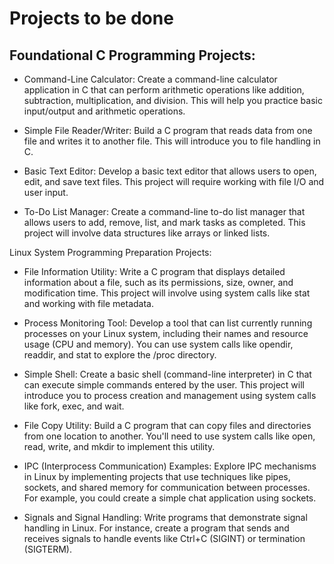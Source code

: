 # Projects to be done

## Foundational C Programming Projects:

* Command-Line Calculator: 
    Create a command-line calculator application in C that can perform arithmetic operations like addition, subtraction, multiplication, and division. This will help you practice basic input/output and arithmetic operations.

* Simple File Reader/Writer: 
    Build a C program that reads data from one file and writes it to another file. This will introduce you to file handling in C.

* Basic Text Editor: 
    Develop a basic text editor that allows users to open, edit, and save text files. This project will require working with file I/O and user input.

* To-Do List Manager: 
    Create a command-line to-do list manager that allows users to add, remove, list, and mark tasks as completed. This project will involve data structures like arrays or linked lists.

Linux System Programming Preparation Projects:

* File Information Utility: 
    Write a C program that displays detailed information about a file, such as its permissions, size, owner, and modification time. This project will involve using system calls like stat and working with file metadata.

* Process Monitoring Tool: 
    Develop a tool that can list currently running processes on your Linux system, including their names and resource usage (CPU and memory). You can use system calls like opendir, readdir, and stat to explore the /proc directory.

* Simple Shell: 
    Create a basic shell (command-line interpreter) in C that can execute simple commands entered by the user. This project will introduce you to process creation and management using system calls like fork, exec, and wait.

* File Copy Utility: 
    Build a C program that can copy files and directories from one location to another. You'll need to use system calls like open, read, write, and mkdir to implement this utility.

* IPC (Interprocess Communication) Examples: 
    Explore IPC mechanisms in Linux by implementing projects that use techniques like pipes, sockets, and shared memory for communication between processes. For example, you could create a simple chat application using sockets.

* Signals and Signal Handling: 
    Write programs that demonstrate signal handling in Linux. For instance, create a program that sends and receives signals to handle events like Ctrl+C (SIGINT) or termination (SIGTERM).

